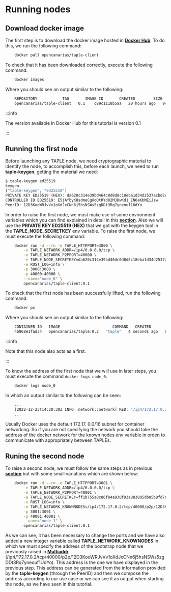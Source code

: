 # Running nodes

## Download docker image

The first step is to download the docker image hosted in [**Docker Hub**](https://hub.docker.com/r/opencanarias/taple-client). To do this, we run the following command:

```bash
    docker pull opencanarias/taple-client
```

To check that it has been downloaded correctly, execute the following command:

```bash
    docker images
```

Where you should see an output similar to the following:

```bash
    REPOSITORY           TAG       IMAGE ID       CREATED        SIZE
    opencanarias/taple-client   0.1    c89c1118b5aa   20 hours ago   94.4MB
```

:::info

The version available in Docker Hub for this tutorial is version 0.1

:::

## Running the first node

Before launching any TAPLE node, we need cryptographic material to identify the node, to accomplish this, before each launch,  we need to run **taple-keygen**, getting the material we need:

```bash
$ taple-keygen ed25519
keygen
["taple-keygen", "ed25519"]
PRIVATE KEY ED25519 (HEX): da620c314e39bd464c0d8d8c18eba1d34d2537acbd2ec08c534a97e77fc40fd8
CONTROLLER ID ED25519: E5jAfbyK8sdmeCgXoDtRYdO2MJDwKd1_EN6aKbMEiJzw
PeerID: 12D3KooWRJvVv1oXdJxCNn6j5hsNSWs5zgDDt3Rq7yneouf1UdYo
```

In order to raise the first node, we must make use of some environment variables which you can find explained in detail in this **[section](../../learn/taple-client.md#environment-variables)**. Also we will use the **PRIVATE KEY ED25519 (HEX)** that we got with the keygen tool in the **TAPLE_NODE_SECRETKEY** env variable. To raise the first node, we must execute the following command:

```bash
    docker run -d --rm -e TAPLE_HTTPPORT=3000 \
        -e TAPLE_NETWORK_ADDR=/ip4/0.0.0.0/tcp \
        -e TAPLE_NETWORK_P2PPORT=40000 \
        -e TAPLE_NODE_SECRETKEY=da620c314e39bd464c0d8d8c18eba1d34d2537acbd2ec08c534a97e77fc40fd8 \
        -e RUST_LOG=info \
        -p 3000:3000 \
        -p 40000:40000 \
        --name="node_0" \
        opencanarias/taple-client:0.1
```

To check that the first node has been successfully lifted, run the following command:

```bash
    docker ps
```

Where you should see an output similar to the following:

```bash
    CONTAINER ID   IMAGE                       COMMAND   CREATED         STATUS        PORTS                                                                                      NAMES
    4b968e1fad34   opencanarias/taple:0.2   "taple"   4 seconds ago   Up 3 seconds   0.0.0.0:3000->3000/tcp,:::3000->3000/tcp, 0.0.0.0:40000->40000/tcp, :::40000->40000/tcp   node_0
```

:::info

Note that this node also acts as a first.

:::

To know the address of the first node that we will use in later steps, you must execute the command ```docker logs node_0```.

```bash
    docker logs node_0
```

In which an output similar to the following can be seen:

```bash
    ...
    [2022-12-23T14:20:30Z INFO  network::network] RED: "/ip4/172.17.0.2/tcp/40000/p2p/12D3KooWRJvVv1oXdJxCNn6j5hsNSWs5zgDDt3Rq7yneouf1UdYo"
    ...
```

Usually Docker uses the default 172.17. 0.0/16 subnet for container networking. So if you are not specifying the network you should take the address of the docker network for the known nodes env variable in orden to communicate with appropriately between TAPLEs.

## Runing the second node

To raise a second node, we must follow the same steps as in previous **[section](#running-the-first-node)** but with some small variations which are shown below:

```bash
    docker run -d --rm -e TAPLE_HTTPPORT=3001 \
        -e TAPLE_NETWORK_ADDR=/ip4/0.0.0.0/tcp \
        -e TAPLE_NETWORK_P2PPORT=40001 \
        -e TAPLE_NODE_SECRETKEY=ff1b755a8c86f84a930f93a883805db05b8fd76480431c243708dfac9dde087d \
        -e RUST_LOG=info \
        -e TAPLE_NETWORK_KNOWNNODES=/ip4/172.17.0.2/tcp/40000/p2p/12D3KooWRJvVv1oXdJxCNn6j5hsNSWs5zgDDt3Rq7yneouf1UdYo \
        -p 3001:3001 \
        -p 40001:40001 \
        --name="node_1" \
        opencanarias/taple-client:0.1
```

As we can see, it has been necessary to change the ports and we have also added a new integer variable called **TAPLE_NETWORK_KNOWNODES** in which we must specify the address of the bootstrap node that we previously raised in **[Multiaddr](../../discover/glossary.md#multiaddr)** (/ip4/172.17.0.2/tcp/40000/p2p/12D3KooWRJvVv1oXdJxCNn6j5hsNSWs5zgDDt3Rq7yneouf1UdYo). This address is the one we have displayed in the previous step. This address can be generated from the information provided by the **taple-keygen** (through the PeerID) and then we compose the address according to our use case or we can see it as output when starting the node, as we have seen in this tutorial.
